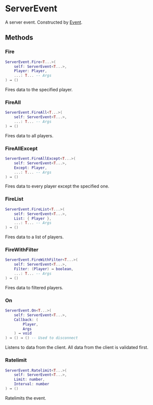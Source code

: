 # ServerEvent
A server event. Constructed by [Event](/1.0/networking/event).

## Methods

### Fire
```lua
ServerEvent.Fire<T...>(
    self: ServerEvent<T...>,
    Player: Player,
    ...: T... -- Args
) → ()
```
Fires data to the specified player.

### FireAll
```lua
ServerEvent.FireAll<T...>(
    self: ServerEvent<T...>,
    ...: T... -- Args
) → ()
```
Fires data to all players.

### FireAllExcept
```lua
ServerEvent.FireAllExcept<T...>(
    self: ServerEvent<T...>,
    Except: Player,
    ...: T... -- Args
) → ()
```
Fires data to every player except the specified one.

### FireList
```lua
ServerEvent.FireList<T...>(
    self: ServerEvent<T...>,
    List: { Player },
    ...: T... -- Args
) → ()
```
Fires data to a list of players.

### FireWithFilter
```lua
ServerEvent.FireWithFilter<T...>(
    self: ServerEvent<T...>,
    Filter: (Player) → boolean,
    ...: T... -- Args
) → ()
```
Fires data to filtered players.

### On
```lua
ServerEvent.On<T...>(
    self: ServerEvent<T...>,
    Callback: (
        Player,
        Args
    ) → void
) → () → () -- Used to disconnect 
```
Listens to data from the client.
All data from the client is validated first.

### Ratelimit
```lua
ServerEvent.Ratelimit<T...>(
    self: ServerEvent<T...>,
    Limit: number,
    Interval: number
) → ()
```
Ratelimits the event.
